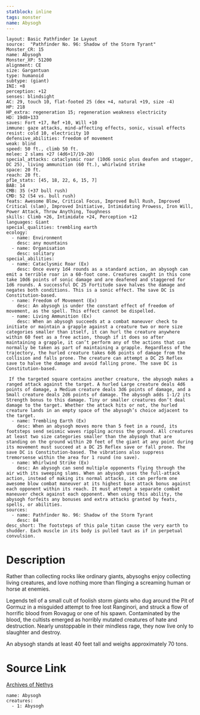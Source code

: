 ```yaml
---
statblock: inline
tags: monster
name: Abysogh
---
```

```statblock
layout: Basic Pathfinder 1e Layout
source:  "Pathfinder No. 96: Shadow of the Storm Tyrant"
Monster_CR: 15
name: Abysogh
Monster_XP: 51200
alignment: CE
size: Gargantuan
type: humanoid
subtype: (giant)
INI: +8
perception: +12
senses: blindsight
AC: 29, touch 10, flat-footed 25 (dex +4, natural +19, size -4)
HP: 218
HP_extra: regeneration 15; regeneration weakness electricity
HD: 19d8+133
saves: Fort +17, Ref +10, Will +10
immune: gaze attacks, mind-affecting effects, sonic, visual effects
resist: cold 10, electricity 10
defensive_abilities: freedom of movement
weak: blind
speed: 50 ft., climb 50 ft.
melee: 2 slams +27 (4d6+17/19-20)
special_attacks: cataclysmic roar (10d6 sonic plus deafen and stagger, DC 25), living ammunition (60 ft.), whirlwind strike
space: 20 ft.
reach: 20 ft.
pf1e_stats: [45, 18, 22, 6, 15, 7]
BAB: 14
CMB: 35 (+37 bull rush)
CMD: 52 (54 vs. bull rush)
feats: Awesome Blow, Critical Focus, Improved Bull Rush, Improved Critical (slam), Improved Initiative, Intimidating Prowess, Iron Will, Power Attack, Throw Anything, Toughness
skills: Climb +26, Intimidate +24, Perception +12
languages: Giant
special_qualities: trembling earth
ecology:
  - name: Environment
    desc: any mountains
  - name: Organisation
    desc: solitary
special_abilities:
  - name: Cataclysmic Roar (Ex)
    desc: Once every 1d4 rounds as a standard action, an abysogh can emit a terrible roar in a 60-foot cone. Creatures caught in this cone take 10d6 points of sonic damage and are deafened and staggered for 1d6 rounds. A successful DC 25 Fortitude save halves the damage and negates both conditions. This is a sonic effect. The save DC is Constitution-based.
  - name: Freedom of Movement (Ex)
    desc: An abysogh is under the constant effect of freedom of movement, as the spell. This effect cannot be dispelled.
  - name: Living Ammunition (Ex)
    desc: When an abysogh succeeds at a combat maneuver check to initiate or maintain a grapple against a creature two or more size categories smaller than itself, it can hurl the creature anywhere within 60 feet as a free action, though if it does so after maintaining a grapple, it can’t perform any of the actions that can normally be taken as part of maintaining a grapple. Regardless of the trajectory, the hurled creature takes 6d6 points of damage from the collision and falls prone. The creature can attempt a DC 25 Reflex save to halve the damage and avoid falling prone. The save DC is Constitution-based.

 If the targeted square contains another creature, the abysogh makes a ranged attack against the target. A hurled Large creature deals 4d6 points of damage, a Medium creature deals 3d6 points of damage, and a Small creature deals 2d6 points of damage. The abysogh adds 1-1/2 its Strength bonus to this damage. Tiny or smaller creatures don’t deal damage to the target. Whether the attack hits or not, the hurled creature lands in an empty space of the abysogh’s choice adjacent to the target.
  - name: Trembling Earth (Ex)
    desc: When an abysogh moves more than 5 feet in a round, its footsteps send seismic waves rippling across the ground. All creatures at least two size categories smaller than the abysogh that are standing on the ground within 20 feet of the giant at any point during its movement must succeed at a DC 25 Reflex save or fall prone. The save DC is Constitution-based. The vibrations also suppress tremorsense within the area for 1 round (no save).
  - name: Whirlwind Strike (Ex)
    desc: An abysogh can send multiple opponents flying through the air with its sweeping slams. When an abysogh uses the full-attack action, instead of making its normal attacks, it can perform one awesome blow combat maneuver at its highest base attack bonus against each opponent within its reach. It must attempt a separate combat maneuver check against each opponent. When using this ability, the abysogh forfeits any bonuses and extra attacks granted by feats, spells, or abilities.
sources:
  - name: Pathfinder No. 96: Shadow of the Storm Tyrant
    desc: 84
desc_short: The footsteps of this pale titan cause the very earth to shudder. Each muscle in its body is pulled taut as if in perpetual convulsion.
```
# Description
Rather than collecting rocks like ordinary giants, abysoghs enjoy collecting living creatures, and love nothing more than flinging a screaming human or horse at enemies.

Legends tell of a small cult of foolish storm giants who dug around the Pit of Gormuz in a misguided attempt to free lost Ranginori, and struck a flow of horrific blood from Rovagug or one of his spawn. Contaminated by the blood, the cultists emerged as horribly mutated creatures of hate and destruction. Nearly unstoppable in their mindless rage, they now live only to slaughter and destroy.

An abysogh stands at least 40 feet tall and weighs approximately 70 tons.
# Source Link
[Archives of Nethys](https://aonprd.com/MonsterDisplay.aspx?ItemName=Abysogh)
```encounter-table
name: Abysogh
creatures:
  - 1: Abysogh
```
